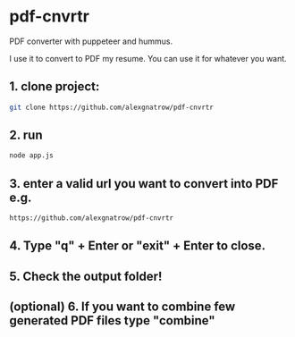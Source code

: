 # pdf-cnvrtr
PDF converter with puppeteer and hummus.

I use it to convert to PDF my resume. You can use it for whatever you want.

## 1. clone project:
```bash
git clone https://github.com/alexgnatrow/pdf-cnvrtr
```

## 2. run
```bash
node app.js
```

## 3. enter a valid url you want to convert into PDF e.g.
```bash
https://github.com/alexgnatrow/pdf-cnvrtr
```

## 4. Type "q" + Enter or "exit" + Enter to close.

## 5. Check the output folder!

## (optional) 6. If you want to combine few generated PDF files type "combine"
